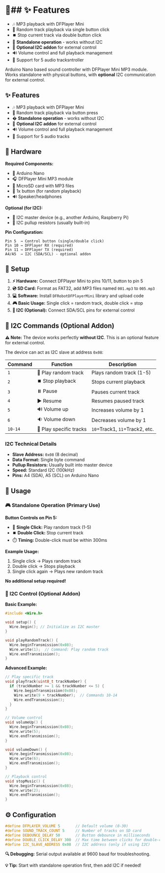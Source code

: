 # 🎵## ✨ Features

- 🎶 MP3 playback with DFPlayer Mini
- 🎲 Random track playback via single button click
- ⏹️ Stop current track via double button click
- 🔘 **Standalone operation** - works without I2C
- 📡 **Optional I2C addon** for external control
- 🔊 Volume control and full playback management
- 🎯 Support for 5 audio tracksntroller

Arduino Nano based sound controller with DFPlayer Mini MP3 module. Works standalone with physical buttons, with **optional** I2C communication for external control.

## ✨ Features

- 🎶 MP3 playback with DFPlayer Mini
- 🎲 Random track playback via button press
- � **Standalone operation** - works without I2C
- 📡 **Optional I2C addon** for external control
- 🔊 Volume control and full playback management
- 🎯 Support for 5 audio tracks

## 🔧 Hardware

**Required Components:**
- 🔌 Arduino Nano
- 🎧 DFPlayer Mini MP3 module
- 💾 MicroSD card with MP3 files
- 🔘 1x button (for random playback)
- 🔊 Speaker/headphones

**Optional (for I2C):**
- 🔗 I2C master device (e.g., another Arduino, Raspberry Pi)
- 📏 I2C pullup resistors (usually built-in)

**Pin Configuration:**
```
Pin 5  → Control button (single/double click)
Pin 10 → DFPlayer RX (required)
Pin 11 → DFPlayer TX (required)
A4/A5  → I2C (SDA/SCL) - optional addon
```

## 🚀 Setup

1. **⚡ Hardware:** Connect DFPlayer Mini to pins 10/11, button to pin 5
2. **💿 SD Card:** Format as FAT32, add MP3 files named `001.mp3` to `005.mp3`
3. **💻 Software:** Install `DFRobotDFPlayerMini` library and upload code
4. **🎮 Basic Usage:** Single click = random track, double click = stop
5. **📡 I2C (Optional):** Connect SDA/SCL pins for external control

## 📡 I2C Commands (Optional Addon)

**⚠️ Note:** The device works perfectly **without I2C**. This is an optional feature for external control.

The device can act as I2C slave at address `0x08`:

| Command | Function | Description |
|---------|----------|-------------|
| `1` | 🎲 Play random track | Plays random track (1-5) |
| `2` | ⏹️ Stop playback | Stops current playback |
| `3` | ⏸️ Pause | Pauses current track |
| `4` | ▶️ Resume | Resumes paused track |
| `5` | 🔊 Volume up | Increases volume by 1 |
| `6` | 🔉 Volume down | Decreases volume by 1 |
| `10-14` | 🎯 Play specific tracks | `10`=Track1, `11`=Track2, etc. |

### I2C Technical Details

- **Slave Address:** `0x08` (8 decimal)
- **Data Format:** Single byte command
- **Pullup Resistors:** Usually built into master device
- **Speed:** Standard I2C (100kHz)
- **Pins:** A4 (SDA), A5 (SCL) on Arduino Nano

## 📖 Usage

### 🎮 Standalone Operation (Primary Use)

**Button Controls on Pin 5:**
- 🎲 **Single Click:** Play random track (1-5)
- ⏹️ **Double Click:** Stop current track
- ⏱️ **Timing:** Double-click must be within 300ms

**Example Usage:**
1. Single click → Plays random track
2. Double click → Stops playback
3. Single click again → Plays new random track

**No additional setup required!**

### 💬 I2C Control (Optional Addon)

**Basic Example:**
```cpp
#include <Wire.h>

void setup() {
  Wire.begin(); // Initialize as I2C master
}

void playRandomTrack() {
  Wire.beginTransmission(0x08);
  Wire.write(1);  // Command: Play random track
  Wire.endTransmission();
}
```

**Advanced Example:**
```cpp
// Play specific track
void playTrack(uint8_t trackNumber) {
  if (trackNumber >= 1 && trackNumber <= 5) {
    Wire.beginTransmission(0x08);
    Wire.write(9 + trackNumber);  // Commands 10-14
    Wire.endTransmission();
  }
}

// Volume control
void volumeUp() {
  Wire.beginTransmission(0x08);
  Wire.write(5);
  Wire.endTransmission();
}

void volumeDown() {
  Wire.beginTransmission(0x08);
  Wire.write(6);
  Wire.endTransmission();
}

// Playback control
void stopMusic() {
  Wire.beginTransmission(0x08);
  Wire.write(2);
  Wire.endTransmission();
}
```

## ⚙️ Configuration

```cpp
#define DFPLAYER_VOLUME 5       // Default volume (0-30)
#define SOUND_TRACK_COUNT 5     // Number of tracks on SD card
#define DEBOUNCE_DELAY 50       // Button debounce in milliseconds
#define DOUBLE_CLICK_DELAY 300  // Max time between clicks for double-click
#define I2C_SLAVE_ADDRESS 0x08  // I2C address (only if using I2C)
```

**🔍 Debugging:** Serial output available at 9600 baud for troubleshooting.

**💡 Tip:** Start with standalone operation first, then add I2C if needed!
